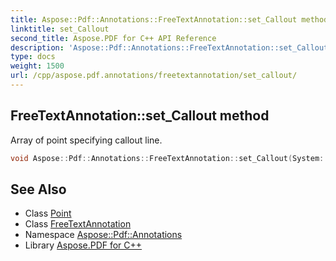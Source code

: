 ```yaml
---
title: Aspose::Pdf::Annotations::FreeTextAnnotation::set_Callout method
linktitle: set_Callout
second_title: Aspose.PDF for C++ API Reference
description: 'Aspose::Pdf::Annotations::FreeTextAnnotation::set_Callout method. Array of point specifying callout line in C++.'
type: docs
weight: 1500
url: /cpp/aspose.pdf.annotations/freetextannotation/set_callout/
---
```

## FreeTextAnnotation::set_Callout method


Array of point specifying callout line.

```cpp
void Aspose::Pdf::Annotations::FreeTextAnnotation::set_Callout(System::ArrayPtr<System::SharedPtr<Point>> value)
```

## See Also

* Class [Point](../../../aspose.pdf/point/)
* Class [FreeTextAnnotation](../)
* Namespace [Aspose::Pdf::Annotations](../../)
* Library [Aspose.PDF for C++](../../../)
